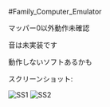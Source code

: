 #Family_Computer_Emulator
  
マッパー0以外動作未確認
  
音は未実装です
  
動作しないソフトあるかも
  
スクリーンショット:

![SS1](https://user-images.githubusercontent.com/81889210/172295024-8b362fc4-9f08-4f01-858c-771cb96c6923.png)
![SS2](https://user-images.githubusercontent.com/81889210/172295027-c4403e5e-9949-4777-babc-c886618d613a.png)
